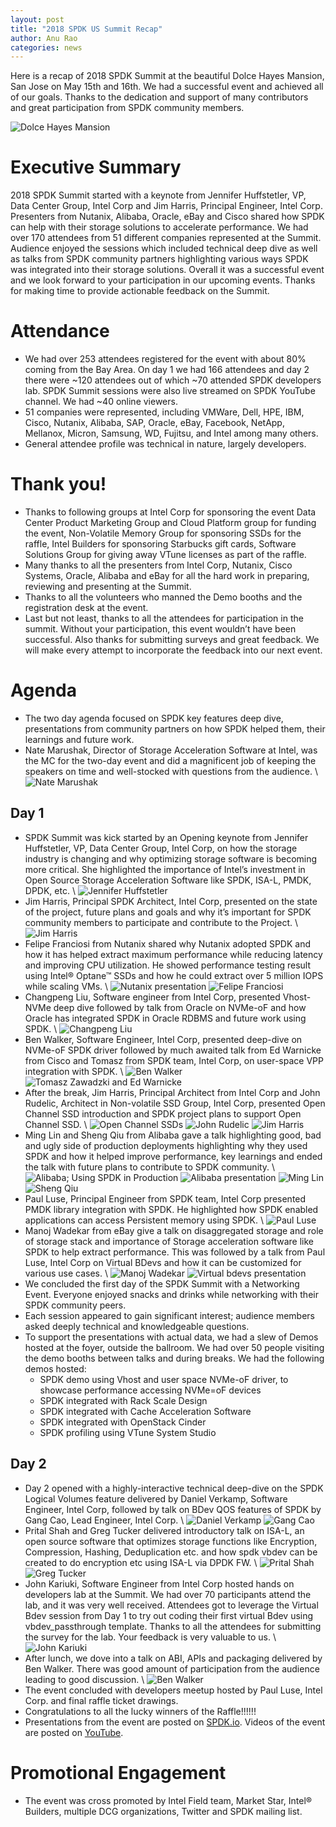 ```yaml
---
layout: post
title: "2018 SPDK US Summit Recap"
author: Anu Rao
categories: news
---
```


Here is a recap of 2018 SPDK Summit at the beautiful Dolce Hayes Mansion, San Jose
on May 15th and 16th.
We had a successful event and achieved all of our goals.
Thanks to the dedication and support of many contributors and great participation
from SPDK community members.

![Dolce Hayes Mansion](../../../../../img/summit-us-2018/dolce-hayes-mansion.jpg "Dolce Hayes Mansion")

# Executive Summary

2018 SPDK Summit started with a keynote from Jennifer Huffstetler, VP,
Data Center Group, Intel Corp and Jim Harris, Principal Engineer, Intel Corp.
Presenters from Nutanix, Alibaba, Oracle, eBay and Cisco shared how SPDK can help
with their storage solutions to accelerate performance.
We had over 170 attendees from 51 different companies represented at the Summit.
Audience enjoyed the sessions which included technical deep dive as well as talks
from SPDK community partners highlighting various ways SPDK was integrated
into their storage solutions.
Overall it was a successful event and we look forward to your participation in
our upcoming events.
Thanks for making time to provide actionable feedback on the Summit.

# Attendance

- We had over 253 attendees registered for the event with about 80% coming from
  the Bay Area. On day 1 we had 166 attendees and day 2 there were ~120 attendees
  out of which ~70 attended SPDK developers lab. SPDK Summit sessions were also
  live streamed on SPDK YouTube channel. We had ~40 online viewers.
- 51 companies were represented, including VMWare, Dell, HPE, IBM, Cisco, Nutanix,
  Alibaba, SAP, Oracle, eBay, Facebook, NetApp, Mellanox, Micron, Samsung, WD,
  Fujitsu, and Intel among many others.
- General attendee profile was technical in nature, largely developers.

# Thank you!

- Thanks to following groups at Intel Corp for sponsoring the event
  Data Center Product Marketing Group and Cloud Platform group for funding the event,
  Non-Volatile Memory Group for sponsoring SSDs for the raffle,
  Intel Builders for sponsoring Starbucks gift cards,
  Software Solutions Group for giving away VTune licenses as part of the raffle.
- Many thanks to all the presenters from Intel Corp, Nutanix, Cisco Systems, Oracle,
  Alibaba and eBay for all the hard work in preparing, reviewing and presenting
  at the Summit.
- Thanks to all the volunteers who manned the Demo booths and the registration desk
  at the event.
- Last but not least, thanks to all the attendees for participation in the summit.
  Without your participation, this event wouldn’t have been successful.
  Also thanks for submitting surveys and great feedback.
  We will make every attempt to incorporate the feedback into our next event.

# Agenda

- The two day agenda focused on SPDK key features deep dive, presentations from
  community partners on how SPDK helped them, their learnings and future work.
- Nate Marushak, Director of Storage Acceleration Software at Intel, was the MC for the
  two-day event and did a magnificent job of keeping the speakers on time and
  well-stocked with questions from the audience. \\
  ![Nate Marushak](../../../../../img/summit-us-2018/nate-marushak.jpg "Nate Marushak")

## Day 1

- SPDK Summit was kick started by an Opening keynote from Jennifer Huffstetler,
  VP, Data Center Group, Intel Corp, on how the storage industry is changing and
  why optimizing storage software is becoming more critical.
  She highlighted the importance of Intel’s investment in Open Source Storage
  Acceleration Software like SPDK, ISA-L, PMDK, DPDK, etc. \\
  ![Jennifer Huffstetler](../../../../../img/summit-us-2018/jennifer-keynote.jpg "Jennifer Huffstetler")
- Jim Harris, Principal SPDK Architect, Intel Corp, presented on the state of
  the project, future plans and goals and why it’s important for SPDK community
  members to participate and contribute to the Project. \\
  ![Jim Harris](../../../../../img/summit-us-2018/jim-harris-state-of-project.jpg "Jim Harris")
- Felipe Franciosi from Nutanix shared why Nutanix adopted SPDK and how it has
  helped extract maximum performance while reducing latency and improving CPU
  utilization. He showed performance testing result using Intel® Optane™ SSDs
  and how he could extract over 5 million IOPS while scaling VMs. \\
  ![Nutanix presentation](../../../../../img/summit-us-2018/nutanix-presentation.jpg "SPDK and Nutanix AHV")
  ![Felipe Franciosi](../../../../../img/summit-us-2018/nutanix-felipe.jpg "Felipe Franciosi")
- Changpeng Liu, Software engineer from Intel Corp, presented Vhost-NVMe deep dive
  followed by talk from Oracle on NVMe-oF and how Oracle has integrated SPDK in
  Oracle RDBMS and future work using SPDK. \\
  ![Changpeng Liu](../../../../../img/summit-us-2018/changpeng.jpg "Changpeng Liu")
- Ben Walker, Software Engineer, Intel Corp, presented deep-dive on NVMe-oF
  SPDK driver followed by much awaited talk from Ed Warnicke from Cisco and
  Tomasz from SPDK team, Intel Corp, on user-space VPP integration with SPDK. \\
  ![Ben Walker](../../../../../img/summit-us-2018/ben.jpg)
  ![Tomasz Zawadzki and Ed Warnicke](../../../../../img/summit-us-2018/tomasz-ed-vpp.jpg "Tomasz Zawadzki and Ed Warnicke")
- After the break, Jim Harris, Principal Architect from Intel Corp and John Rudelic,
  Architect in Non-volatile SSD Group, Intel Corp, presented Open Channel SSD
  introduction and SPDK project plans to support Open Channel SSD. \\
  ![Open Channel SSDs](../../../../../img/summit-us-2018/open-channel-presentation.jpg "Open Channel SSDs: Extending SPDK's Reach")
  ![John Rudelic](../../../../../img/summit-us-2018/john-rudelic.jpg "John Rudelic")
  ![Jim Harris](../../../../../img/summit-us-2018/jim-harris-open-channel.jpg "Jim Harris")
- Ming Lin and Sheng Qiu from Alibaba gave a talk highlighting good, bad and ugly
  side of production deployments highlighting why they used SPDK and how it helped
  improve performance, key learnings and ended the talk with future plans
  to contribute to SPDK community. \\
  ![Alibaba; Using SPDK in Production](../../../../../img/summit-us-2018/alibaba-presentation-title.jpg "Alibaba: Using SPDK in Production")
  ![Alibaba presentation](../../../../../img/summit-us-2018/alibaba-presentation-slide.jpg "Alibaba presentation")
  ![Ming Lin](../../../../../img/summit-us-2018/alibaba3.jpg "Ming Lin")
  ![Sheng Qiu](../../../../../img/summit-us-2018/alibaba4.jpg "Sheng Qiu")
- Paul Luse, Principal Engineer from SPDK team, Intel Corp presented PMDK library
  integration with SPDK. He highlighted how SPDK enabled applications can access
  Persistent memory using SPDK. \\
  ![Paul Luse](../../../../../img/summit-us-2018/paul-luse-pmdk.jpg "Paul Luse")
- Manoj Wadekar from eBay give a talk on disaggregated storage and role of storage
  stack and importance of Storage acceleration software like SPDK to help extract
  performance. This was followed by a talk from Paul Luse, Intel Corp on
  Virtual BDevs and how it can be customized for various use cases. \\
  ![Manoj Wadekar](../../../../../img/summit-us-2018/ebay-manoj.jpg "Manoj Wadekar")
  ![Virtual bdevs presentation](../../../../../img/summit-us-2018/virtual-bdevs-presentation.jpg "Virtual bdevs presentation")
- We concluded the first day of the SPDK Summit with a Networking Event.
  Everyone enjoyed snacks and drinks while networking with their SPDK community peers.
- Each session appeared to gain significant interest; audience members asked deeply
  technical and knowledgeable questions.
- To support the presentations with actual data, we had a slew of Demos hosted at
  the foyer, outside the ballroom. We had over 50 people visiting the demo booths
  between talks and during breaks. We had the following demos hosted:
  - SPDK demo using Vhost and user space NVMe-oF driver, to showcase performance
    accessing NVMe=oF devices
  - SPDK integrated with Rack Scale Design
  - SPDK integrated with Cache Acceleration Software
  - SPDK integrated with OpenStack Cinder
  - SPDK profiling using VTune System Studio

## Day 2

- Day 2 opened with a highly-interactive technical deep-dive on the SPDK
  Logical Volumes feature delivered by Daniel Verkamp, Software Engineer,
  Intel Corp, followed by talk on BDev QOS features of SPDK by Gang Cao,
  Lead Engineer, Intel Corp. \\
  ![Daniel Verkamp](../../../../../img/summit-us-2018/daniel-logical-volumes.jpg "Daniel Verkamp")
  ![Gang Cao](../../../../../img/summit-us-2018/gang-bdev-qos.jpg "Gang Cao")
- Prital Shah and Greg Tucker delivered introductory talk on ISA-L, an open source
  software that optimizes storage functions like Encryption, Compression, Hashing,
  Deduplication etc. and how spdk vbdev can be created to do encryption etc using
  ISA-L via DPDK FW. \\
  ![Prital Shah](../../../../../img/summit-us-2018/prital-isa-l.jpg "Prital Shah")
  ![Greg Tucker](../../../../../img/summit-us-2018/greg-isa-l.jpg "Greg Tucker")
- John Kariuki, Software Engineer from Intel Corp hosted hands on developers lab
  at the Summit. We had over 70 participants attend the lab, and it was very well
  received. Attendees got to leverage the Virtual Bdev session from Day 1 to try out
  coding their first virtual Bdev using vbdev_passthrough template. Thanks to all
  the attendees for submitting the survey for the lab. Your feedback is very
  valuable to us. \\
  ![John Kariuki](../../../../../img/summit-us-2018/john-kariuki-lab.jpg "John Kariuki")
- After lunch, we dove into a talk on ABI, APIs and packaging delivered by Ben Walker.
  There was good amount of participation from the audience leading to good discussion. \\
  ![Ben Walker](../../../../../img/summit-us-2018/ben-api.jpg "Ben Walker")
- The event concluded with developers meetup hosted by Paul Luse, Intel Corp. and
  final raffle ticket drawings.
- Congratulations to all the lucky winners of the Raffle!!!!!!
- Presentations from the event are posted on [SPDK.io](../../../../../summit/us/2018/).
  Videos of the event are posted on [YouTube](https://www.youtube.com/channel/UCBJymdv0AXCcnbLtEw7jvBQ/videos).

# Promotional Engagement

- The event was cross promoted by Intel Field team, Market Star, Intel® Builders,
  multiple DCG organizations, Twitter and SPDK mailing list.
